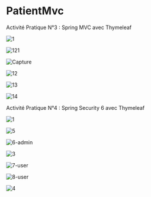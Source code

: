 # PatientMvc



Activité Pratique N°3 : Spring MVC avec Thymeleaf


![1](https://user-images.githubusercontent.com/80393682/232028362-2405206e-27a0-49d6-918a-b5a97a14693a.PNG)

![121](https://user-images.githubusercontent.com/80393682/232171814-be592b21-9216-47b5-a4bd-cea5a483e4d2.PNG)

![Capture](https://user-images.githubusercontent.com/80393682/232171519-9279c637-d950-4343-9506-6e59c7a94cfb.PNG)

![12](https://user-images.githubusercontent.com/80393682/232171710-e596f2cc-e8af-43b0-86da-c587020fcd31.PNG)

![13](https://user-images.githubusercontent.com/80393682/232171717-895e6efd-03bd-4eb3-8592-adede3c1b951.PNG)

![14](https://user-images.githubusercontent.com/80393682/232171720-33ed4ce4-2723-4114-92ff-a24b5be0594b.PNG)


Activité Pratique N°4 : Spring Security 6 avec Thymeleaf




![1](https://user-images.githubusercontent.com/80393682/232350460-b10f0e13-8843-4177-9079-ef968412aa46.PNG)

![5](https://user-images.githubusercontent.com/80393682/232350487-cf24a59a-6736-41f6-bd93-eb636d4faf14.PNG)

![6-admin](https://user-images.githubusercontent.com/80393682/232350491-e4e5ca22-bc26-490c-b659-b044d5c1659b.PNG)

![3](https://user-images.githubusercontent.com/80393682/232350512-ff0db850-1e3f-4a10-885a-f13cf7a4acbe.PNG)


![7-user](https://user-images.githubusercontent.com/80393682/232350500-22c3947a-a00b-4193-b1a8-ec9617cf400b.PNG)

![8-user](https://user-images.githubusercontent.com/80393682/232350504-1295105a-53ea-4bcf-9181-ef8e97901271.PNG)


![4](https://user-images.githubusercontent.com/80393682/232350522-6d229afb-d51f-472c-9728-447897ad5b53.PNG)


